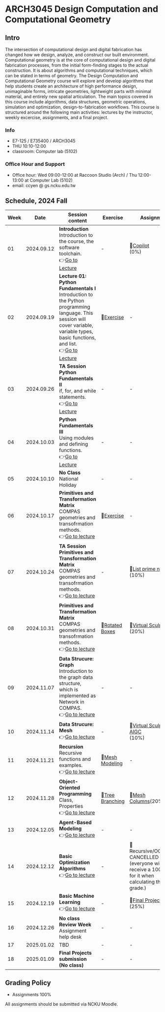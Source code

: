 # ARCH3045 Design Computation and Computational Geometry

## Intro

The intersection of computational design and digital fabrication has changed how we design, analyze, and construct our built environment. Computational geometry is at the core of computational design and digital fabrication processes, from the initial form-finding stages to the actual construction. It is about algorithms and computational techniques, which can be stated in terms of geometry. The Design Computation and Computational Geometry course will explore and develop algorithms that help students create an architecture of high performance design, unimaginable forms, intricate geometries, lightweight parts with minimal material, and entirely new spatial articulation. The main topics covered in this course include algorithms, data structures, geometric operations, simulation and optimization, design-to-fabrication workflows. This course is structured around the following main activities: lectures by the instructor, weekly excercise, assignments, and a final project.

### Info
* E7-125 / E735400 / ARCH3045
* THU 10:10-12:00
* classroom: Computer lab (5102)

### Office Hour and Support
* Office hour: Wed 09:00-12:00 at Raccoon Studio (Arch) / Thu 12:00-13:00 at Computer Lab (5102)
* email: ccyen @ gs.ncku.edu.tw

## Schedule, 2024 Fall

| Week | Date       | Session content                                                                                                                                                                                                            | Exercise                                                        | Assignment                                                                        |
| ---- | ---------- |----------------------------------------------------------------------------------------------------------------------------------------------------------------------------------------------------------------------------| --------------------------------------------------------------- | --------------------------------------------------------------------------------- |
| 01   | 2024.09.12 | **Introduction**<br>Introduction to the course, the software toolchain.<br>👉[Go to Lecture](/Lecture/Lecture_00/README.md)                                                                                                | -                                          | 📄[Copilot](/Assignment/0_copilot/README.md)<br>(0%)              |
| 02   | 2024.09.19 | **Lecture 01: Python Fundamentals I**<br>Introduction to the Python programming language. This session will cover variable, variable types, basic functions, and list.<br>👉[Go to Lecture](/Lecture/Lecture_01/README.md) | 📝[Exercise](/Exercise/Lecture_1/README.md)                                            | -                                                                                 |
| 03   | 2024.09.26 | **TA Session** **Python Fundamentals II**<br>if, for, and while statements.<br>👉[Go to Lecture](/Lecture/Lecture_02/README.md)                                                                                                            | - | - |
| 04   | 2024.10.03 | **Python Fundamentals III**<br>Using modules and defining functions.<br>👉[Go to Lecture](/Lecture/Lecture_02/README.md)                                                                                                    | - | - |
| 05   | 2024.10.10 |**No Class** <br> National Holiday | - | - |
| 06   | 2024.10.17 | **Primitives and Transformation Matrix**<br>COMPAS geometries and transofrmation methods.<br>👉[Go to lecture](Lecture/Lecture_03/README.md)                                                                               | 📝[Exercise](/Exercise/Lecture_02/README.md)     | -|       
| 07   | 2024.10.24 | **TA Session** <br> **Primitives and Transformation Matrix**<br>COMPAS geometries and transofrmation methods.<br>👉[Go to lecture](Lecture/Lecture_03/README.md)                                                                               | -  | 📄[List prime numbers](/Assignment/0_prime_numbers/README.md)<br>(10%) | - |
| 08   | 2024.10.31 | **Primitives and Transformation Matrix**<br>COMPAS geometries and transofrmation methods.<br>👉[Go to lecture](Lecture/Lecture_03/README.md)                                                                               | 📝[Rotated Boxes](Exercise/Lecture_03/README.md) |📄[Virtual Sculpture](Assignment/1_virtual_sculpture/README.md)<br>(20%)          |
| 09   | 2024.11.07 | **Data Strucure: Graph**<br>Introduction to the graph data structure, which is implemented as Network in COMPAS.<br>👉[Go to lecture](Lecture/Lecture_04/README.md)  <br>                                                 | -                                                               | -                                                                                 |
| 10   | 2024.11.14 | **Data Strucure: Mesh** <br> 👉[Go to lecture](Lecture/Lecture_05/README.md)  | -                                                               | 📄[Virtual Sculpture AIGC](Assignment/1.1_Virtual_sculpture_AIGC/README.md)<br>(10%) |
| 11   | 2024.11.21 |  **Recursion**<br>Recursive functions and examples.<br> 👉[Go to lecture](Lecture/Lecture_07/README.md)                    | 📝[Mesh Modeling](Exercise/Lecture_05/README.md) | -                                                                                 |
| 12   | 2024.11.28 | **Object-Oriented Programming**<br>Class, Properties<br> 👉[Go to lecture](Lecture/Lecture_08/README.md)                                                                                      | 📝[Tree Branching](Exercise/Lecture_07/README.md)    | 📄[Mesh Columns](Assignment/2_mesh_cloumn/README.md)(20%) |
| 13   | 2024.12.05 | **Agent-Based Modeling**<br> 👉[Go to lecture](Lecture/Lecture_08/README.md)                                                                                                                                                | -                                                               | -  |
| 14   | 2024.12.12 |**Basic Optimization Algorithms**<br>👉[Go to lecture](Lecture/Lecture_09/README.md)                                                                                                     | -                                                               |📄Recursive/OOP(15%)<br>CANCELLED (everyone will receive a 100/100 for it when calculating the final grade.)                |
| 15   | 2024.12.19 | **Basic Machine Learning**<br>👉[Go to lecture](Lecture/Lecture_09/README.md)                                                                                                                           | - | 📝[Final Project](Assignment/5_Final_Project/README.md)<br>(25%)                    |
| 16   | 2024.12.26 | **No class** **Review Week**<br> Assignment help desk                                                                                                                                                                         | -                                                               | - |
| 17   | 2025.01.02 | TBD  | -                                                               | -                                                                                 |
| 18   | 2025.01.09 | **Final Projects submission (No class)**                                                                                                                                                                                   | -                                                               | -                                                                                 |


## Grading Policy
* Assignments 100%

All assignments should be submitted via NCKU Moodle. 